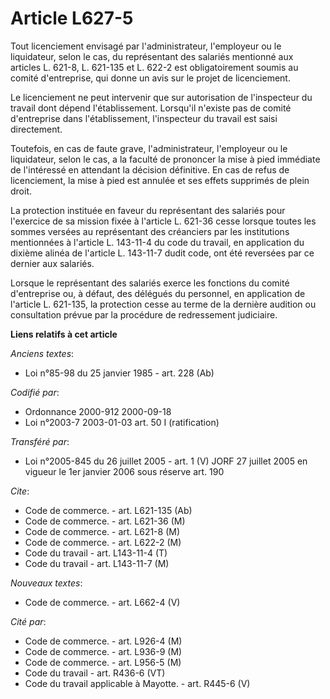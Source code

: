 # Article L627-5

Tout licenciement envisagé par l'administrateur, l'employeur ou le liquidateur, selon le cas, du représentant des salariés
mentionné aux articles L. 621-8, L. 621-135 et L. 622-2 est obligatoirement soumis au comité d'entreprise, qui donne un avis
sur le projet de licenciement.

Le licenciement ne peut intervenir que sur autorisation de l'inspecteur du travail dont dépend l'établissement. Lorsqu'il
n'existe pas de comité d'entreprise dans l'établissement, l'inspecteur du travail est saisi directement.

Toutefois, en cas de faute grave, l'administrateur, l'employeur ou le liquidateur, selon le cas, a la faculté de prononcer la
mise à pied immédiate de l'intéressé en attendant la décision définitive. En cas de refus de licenciement, la mise à pied est
annulée et ses effets supprimés de plein droit.

La protection instituée en faveur du représentant des salariés pour l'exercice de sa mission fixée à l'article L. 621-36
cesse lorsque toutes les sommes versées au représentant des créanciers par les institutions mentionnées à l'article L.
143-11-4 du code du travail, en application du dixième alinéa de l'article L. 143-11-7 dudit code, ont été reversées par ce
dernier aux salariés.

Lorsque le représentant des salariés exerce les fonctions du comité d'entreprise ou, à défaut, des délégués du personnel, en
application de l'article L. 621-135, la protection cesse au terme de la dernière audition ou consultation prévue par la
procédure de redressement judiciaire.

**Liens relatifs à cet article**

_Anciens textes_:

  - Loi n°85-98 du 25 janvier 1985 - art. 228 (Ab)

_Codifié par_:

  - Ordonnance 2000-912 2000-09-18
  - Loi n°2003-7 2003-01-03 art. 50 I (ratification)

_Transféré par_:

  - Loi n°2005-845 du 26 juillet 2005 - art. 1 (V) JORF 27 juillet 2005 en vigueur le 1er janvier 2006 sous réserve art. 190

_Cite_:

  - Code de commerce. - art. L621-135 (Ab)
  - Code de commerce. - art. L621-36 (M)
  - Code de commerce. - art. L621-8 (M)
  - Code de commerce. - art. L622-2 (M)
  - Code du travail - art. L143-11-4 (T)
  - Code du travail - art. L143-11-7 (M)

_Nouveaux textes_:

  - Code de commerce. - art. L662-4 (V)

_Cité par_:

  - Code de commerce. - art. L926-4 (M)
  - Code de commerce. - art. L936-9 (M)
  - Code de commerce. - art. L956-5 (M)
  - Code du travail - art. R436-6 (VT)
  - Code du travail applicable à Mayotte. - art. R445-6 (V)
